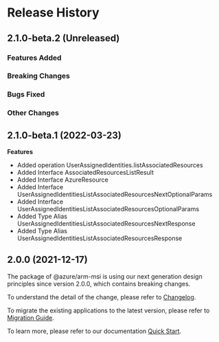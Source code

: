 # Release History

## 2.1.0-beta.2 (Unreleased)

### Features Added

### Breaking Changes

### Bugs Fixed

### Other Changes

## 2.1.0-beta.1 (2022-03-23)
    
**Features**

  - Added operation UserAssignedIdentities.listAssociatedResources
  - Added Interface AssociatedResourcesListResult
  - Added Interface AzureResource
  - Added Interface UserAssignedIdentitiesListAssociatedResourcesNextOptionalParams
  - Added Interface UserAssignedIdentitiesListAssociatedResourcesOptionalParams
  - Added Type Alias UserAssignedIdentitiesListAssociatedResourcesNextResponse
  - Added Type Alias UserAssignedIdentitiesListAssociatedResourcesResponse
    
    
## 2.0.0 (2021-12-17)

The package of @azure/arm-msi is using our next generation design principles since version 2.0.0, which contains breaking changes.

To understand the detail of the change, please refer to [Changelog](https://aka.ms/js-track2-changelog).

To migrate the existing applications to the latest version, please refer to [Migration Guide](https://aka.ms/js-track2-migration-guide).

To learn more, please refer to our documentation [Quick Start](https://aka.ms/js-track2-quickstart).
